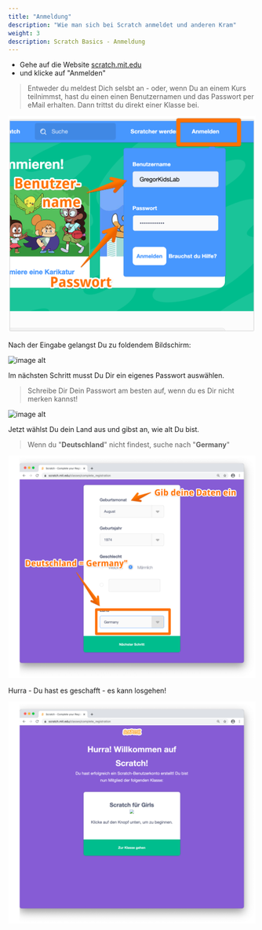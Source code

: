 ```yaml
---
title: "Anmeldung"
description: "Wie man sich bei Scratch anmeldet und anderen Kram"
weight: 3
description: Scratch Basics - Anmeldung
---
```




- Gehe auf die Website [scratch.mit.edu](https://scratch.mit.edu)
- und klicke auf "Anmelden"


> Entweder du meldest Dich selsbt an - oder, wenn Du an einem Kurs teilnimmst, hast du einen einen Benutzernamen und das Passwort per eMail erhalten. Dann trittst du direkt einer Klasse bei.


![Anmeldeldebildschirm](Anmelden.png)


Nach der Eingabe gelangst Du zu foldendem Bildschirm: 


![image alt](Anmeldung%202.png "Anmeldung zur Klasse")


Im nächsten Schritt musst Du Dir ein eigenes Passwort auswählen. 

> Schreibe Dir Dein Passwort am besten auf, wenn du es Dir nicht merken kannst!


![image alt](Anmeldung%203.png "title")

Jetzt wählst Du dein Land aus und gibst an, wie alt Du bist.

> Wenn du "**Deutschland**" nicht findest, suche nach "**Germany**"


![image alt](https://raw.githubusercontent.com/KidsLabDe/ScratchKurs/master/Basics/Anmeldung%204.png "title")

Hurra - Du hast es geschafft - es kann losgehen!

![image alt](https://raw.githubusercontent.com/KidsLabDe/ScratchKurs/master/Basics/Anmeldung%205.png "title")



